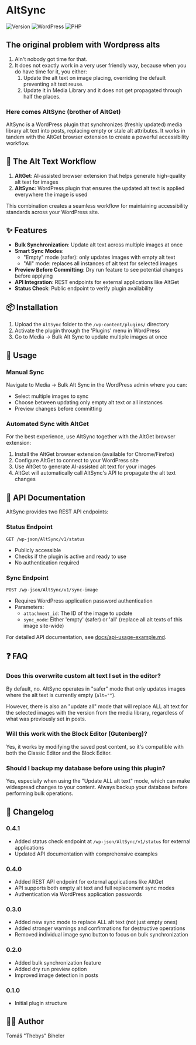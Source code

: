 # AltSync

![Version](https://img.shields.io/badge/version-0.4.1-blue)
![WordPress](https://img.shields.io/badge/WordPress-5.2+-green)
![PHP](https://img.shields.io/badge/PHP-7.2+-purple)

## The original problem with Wordpress alts

1. Ain't nobody got time for that.
2. It does not exactly work in a very user friendly way, because when you do have time for it, you either:
   1. Update the alt text on image placing, overriding the default preventing alt text reuse.
   2. Update it in Media Library and it does not get propagated through half the places.

### Here comes AltSync (brother of AltGet)

AltSync is a WordPress plugin that synchronizes (freshly updated) media library alt text into posts, replacing empty or stale alt attributes. It works in tandem with the AltGet browser extension to create a powerful accessibility workflow.

## 🔄 The Alt Text Workflow

1. **AltGet**: AI-assisted browser extension that helps generate high-quality alt text for images
2. **AltSync**: WordPress plugin that ensures the updated alt text is applied everywhere the image is used

This combination creates a seamless workflow for maintaining accessibility standards across your WordPress site.

## ✨ Features

- **Bulk Synchronization**: Update alt text across multiple images at once
- **Smart Sync Modes**: 
  - "Empty" mode (safer): only updates images with empty alt text
  - "All" mode: replaces all instances of alt text for selected images
- **Preview Before Committing**: Dry run feature to see potential changes before applying
- **API Integration**: REST endpoints for external applications like AltGet
- **Status Check**: Public endpoint to verify plugin availability

## 📦 Installation

1. Upload the `AltSync` folder to the `/wp-content/plugins/` directory
2. Activate the plugin through the 'Plugins' menu in WordPress
3. Go to Media → Bulk Alt Sync to update multiple images at once

## 🚀 Usage

### Manual Sync
Navigate to Media → Bulk Alt Sync in the WordPress admin where you can:
- Select multiple images to sync
- Choose between updating only empty alt text or all instances
- Preview changes before committing

### Automated Sync with AltGet
For the best experience, use AltSync together with the AltGet browser extension:

1. Install the AltGet browser extension (available for Chrome/Firefox)
2. Configure AltGet to connect to your WordPress site
3. Use AltGet to generate AI-assisted alt text for your images
4. AltGet will automatically call AltSync's API to propagate the alt text changes

## 🔌 API Documentation

AltSync provides two REST API endpoints:

### Status Endpoint
```
GET /wp-json/AltSync/v1/status
```
- Publicly accessible
- Checks if the plugin is active and ready to use
- No authentication required

### Sync Endpoint
```
POST /wp-json/AltSync/v1/sync-image
```
- Requires WordPress application password authentication
- Parameters:
  - `attachment_id`: The ID of the image to update
  - `sync_mode`: Either 'empty' (safer) or 'all' (replace all alt texts of this image site-wide)

For detailed API documentation, see [docs/api-usage-example.md](docs/api-usage-example.md).

## ❓ FAQ

### Does this overwrite custom alt text I set in the editor?

By default, no. AltSync operates in "safer" mode that only updates images where the alt text is currently empty (`alt=""`).

However, there is also an "update all" mode that will replace ALL alt text for the selected images with the version from the media library, regardless of what was previously set in posts.

### Will this work with the Block Editor (Gutenberg)?

Yes, it works by modifying the saved post content, so it's compatible with both the Classic Editor and the Block Editor.

### Should I backup my database before using this plugin?

Yes, especially when using the "Update ALL alt text" mode, which can make widespread changes to your content. Always backup your database before performing bulk operations.

## 📝 Changelog

### 0.4.1
- Added status check endpoint at `/wp-json/AltSync/v1/status` for external applications
- Updated API documentation with comprehensive examples

### 0.4.0
- Added REST API endpoint for external applications like AltGet
- API supports both empty alt text and full replacement sync modes
- Authentication via WordPress application passwords

### 0.3.0
- Added new sync mode to replace ALL alt text (not just empty ones)
- Added stronger warnings and confirmations for destructive operations
- Removed individual image sync button to focus on bulk synchronization

### 0.2.0
- Added bulk synchronization feature
- Added dry run preview option
- Improved image detection in posts

### 0.1.0
- Initial plugin structure

## 👨‍💻 Author

Tomáš "Thebys" Biheler 